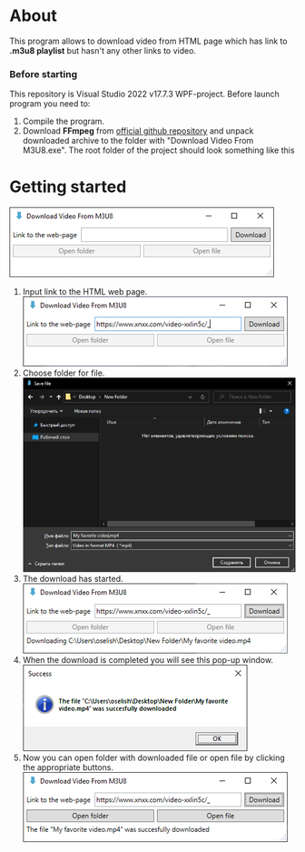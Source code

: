# About

This program allows to download video from HTML page which has link to **.m3u8 playlist** but hasn't any other links to video.

### Before starting

This repository is Visual Studio 2022 v17.7.3 WPF-project. Before launch program you need to:

1. Compile the program.
2. Download **FFmpeg** from [official github repository](https://github.com/BtbN/FFmpeg-Builds/releases/download/latest/ffmpeg-master-latest-win64-gpl.zip) and unpack downloaded archive to the folder with "Download Video From M3U8.exe". The root folder of the project should look something like this

# Getting started

![](1.png)

1. Input link to the HTML web page.
   ![](2.png)
2. Choose folder for file.
   ![](3.png)
3. The download has started.
   ![](4.png)
4. When the download is completed you will see this pop-up window.
   ![](5.png)
5. Now you can open folder with downloaded file or open file by clicking the appropriate buttons.
   ![](6.png)

